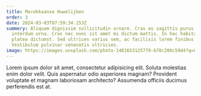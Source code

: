 ```yaml
---
title: Marokkaanse Huwelijken
order: 3
date: 2024-03-03T07:59:34.153Z
summery: Aliquam dignissim sollicitudin ornare. Cras eu sagittis purus, a
  interdum urna. Cras nec nunc sit amet mi dictum mattis. In hac habitasse
  platea dictumst. Sed ultrices varius sem, ac facilisis lorem finibus sed.
  Vestibulum pulvinar venenatis ultricies.
image: https://images.unsplash.com/photo-1481653125770-b78c206c59d4?q=80&w=2070&auto=format&fit=crop&ixlib=rb-4.0.3&ixid=M3wxMjA3fDB8MHxwaG90by1wYWdlfHx8fGVufDB8fHx8fA%3D%3D
---
```

Lorem ipsum dolor sit amet, consectetur adipisicing elit. Soluta molestias enim dolor velit. Quis aspernatur odio asperiores magnam? Provident voluptate et magnam laboriosam architecto? Assumenda officiis ducimus perferendis est at.